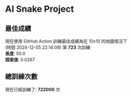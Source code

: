 
# AI Snake Project

## **最佳成績**









































現在使用 GitHub Action 訓練最佳成績為在 10x10 的地圖情況下  
(時間 2024-12-05 22:14:08) 第 **723** 次訓練  
**長度**: 50.0  
**探索值**: 0.0267



















































































## 總訓練次數
現在已經訓練了: **722000** 次
